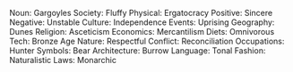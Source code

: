Noun: Gargoyles
Society: Fluffy
Physical: Ergatocracy
Positive: Sincere
Negative: Unstable
Culture: Independence
Events: Uprising
Geography: Dunes
Religion: Asceticism
Economics: Mercantilism
Diets: Omnivorous
Tech: Bronze Age
Nature: Respectful
Conflict: Reconciliation
Occupations: Hunter
Symbols: Bear
Architecture: Burrow
Language: Tonal
Fashion: Naturalistic
Laws: Monarchic